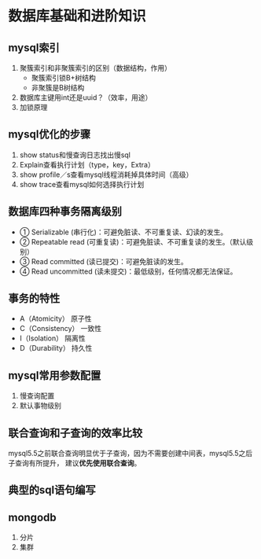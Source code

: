 # 数据库基础和进阶知识
## mysql索引
1. 聚簇索引和非聚簇索引的区别（数据结构，作用）
    * 聚簇索引锁B+树结构
    * 非聚簇是B树结构
2. 数据库主键用int还是uuid？（效率，用途）
3. 加锁原理

## mysql优化的步骤
1. show status和慢查询日志找出慢sql
2. Explain查看执行计划（type，key，Extra）
3. show profile／s查看mysql线程消耗掉具体时间（高级）
4. show trace查看mysql如何选择执行计划

## 数据库四种事务隔离级别
* ① Serializable (串行化)：可避免脏读、不可重复读、幻读的发生。
* ② Repeatable read (可重复读)：可避免脏读、不可重复读的发生。（默认级别）
* ③ Read committed (读已提交)：可避免脏读的发生。
* ④ Read uncommitted (读未提交)：最低级别，任何情况都无法保证。

## 事务的特性
* A（Atomicity） 原子性
* C（Consistency） 一致性
* I（Isolation） 隔离性
* D（Durability） 持久性

## mysql常用参数配置
1. 慢查询配置
2. 默认事物级别

## 联合查询和子查询的效率比较
mysql5.5之前联合查询明显优于子查询，因为不需要创建中间表，mysql5.5之后子查询有所提升，
建议**优先使用联合查询**。

## 典型的sql语句编写

## mongodb
1. 分片
2. 集群
